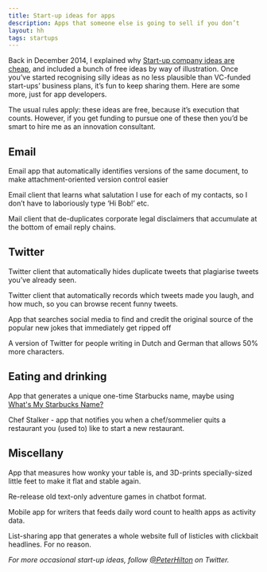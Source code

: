 ```yaml
---
title: Start-up ideas for apps
description: Apps that someone else is going to sell if you don’t
layout: hh
tags: startups
---
```


Back in December 2014, I explained why [Start-up company ideas are cheap](startup-ideas-are-cheap), and included a bunch of free ideas by way of illustration.
Once you’ve started recognising silly ideas as no less plausible than VC-funded start-ups’ business plans, it’s fun to keep sharing them.
Here are some more, just for app developers.

The usual rules apply: these ideas are free, because it’s execution that counts.
However, if you get funding to pursue one of these then you’d be smart to hire me as an innovation consultant.  

## Email

Email app that automatically identifies versions of the same document, to make attachment-oriented version control easier

Email client that learns what salutation I use for each of my contacts, so I don’t have to laboriously type ‘Hi Bob!’ etc.

Mail client that de-duplicates corporate legal disclaimers that accumulate at the bottom of email reply chains.

## Twitter

Twitter client that automatically hides duplicate tweets that plagiarise tweets you’ve already seen.

Twitter client that automatically records which tweets made you laugh, and how much, so you can browse recent funny tweets.

App that searches social media to find and credit the original source of the popular new jokes that immediately get ripped off

A version of Twitter for people writing in Dutch and German that allows 50% more characters.

## Eating and drinking

App that generates a unique one-time Starbucks name, maybe using [What's My Starbucks Name?](http://www.whatsmystarbucksname.com)

Chef Stalker - app that notifies you when  a chef/sommelier quits a restaurant you (used to) like to start a new restaurant.

## Miscellany

App that measures how wonky your table is, and 3D-prints specially-sized little feet to make it flat and stable again.

Re-release old text-only adventure games in chatbot format.

Mobile app for writers that feeds daily word count to health apps as activity data.

List-sharing app that generates a whole website full of listicles with clickbait headlines. For no reason.

_For more occasional start-up ideas, follow [@PeterHilton](https://twitter.com/peterhilton) on Twitter._
